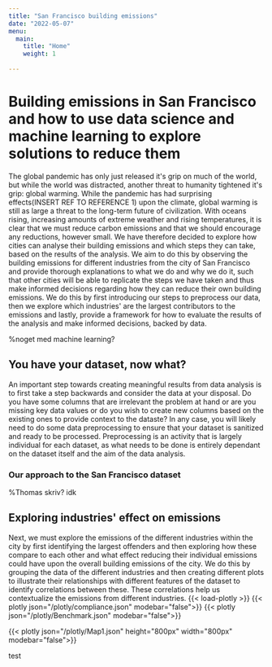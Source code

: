 ```yaml
---
title: "San Francisco building emissions"
date: "2022-05-07"
menu:
  main:
    title: "Home"
    weight: 1
  
---
```


# Building emissions in San Francisco and how to use data science and machine learning to explore solutions to reduce them

The global pandemic has only just released it's grip on much of the world, but while the world was distracted, another threat to humanity tightened it's grip: global warming. While the pandemic has had surprising effects(INSERT REF TO REFERENCE 1) upon the climate, global warming is still as large a threat to the long-term future of civilization. With oceans rising, increasing amounts of extreme weather and rising temperatures, it is clear that we must reduce carbon emissions and that we should encourage any reductions, however small. We have therefore decided to explore how cities can analyse their building emissions and which steps they can take, based on the results of the analysis. We aim to do this by observing the building emissions for different industries from the city of San Francisco and provide thorough explanations to what we do and why we do it, such that other cities will be able to replicate the steps we have taken and thus make informed decisions regarding how they can reduce their own building emissions. We do this by first introducing our steps to preprocess our data, then we explore which industries' are the largest contributors to the emissions and lastly, provide a framework for how to evaluate the results of the analysis and make informed decisions, backed by data. 

%noget med machine learning?

## You have your dataset, now what?

An important step towards creating meaningful results from data analysis is to first take a step backwards and consider the data at your disposal. Do you have some columns that are irrelevant the problem at hand or are you missing key data values or do you wish to create new columns based on the existing ones to provide context to the dataste? In any case, you will likely need to do some data preprocessing to ensure that your dataset is sanitized and ready to be processed. Preprocessing is an activity that is largely individual for each dataset, as what needs to be done is entirely dependant on the dataset itself and the aim of the data analysis. 

### Our approach to the San Francisco dataset

%Thomas skriv? idk

## Exploring industries' effect on emissions

Next, we must explore the emissions of the different industries within the city by first identifying the largest offenders and then exploring how these compare to each other and what effect reducing their individual emissions could have upon the overall building emissions of the city. We do this by grouping the data of the different industries and then creating different plots to illustrate their relationships with different features of the dataset to identify correlations between these. These correlations help us contextualize the emissions from different industries.
{{< load-plotly >}}
{{< plotly json="/plotly/compliance.json" modebar="false">}}
{{< plotly json="/plotly/Benchmark.json" modebar="false">}}

{{< plotly json="/plotly/Map1.json" height="800px" width="800px" modebar="false">}}

test